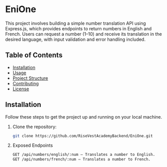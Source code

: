 # EniOne


This project involves building a simple number translation API using Express.js, which provides endpoints to return numbers in English and French. Users can request a number (1–10) and receive its translation in the desired language, with input validation and error handling included.

## Table of Contents

- [Installation](#installation)
- [Usage](#usage)
- [Project Structure](#project-structure)
- [Contributing](#contributing)
- [License](#license)

## Installation

Follow these steps to get the project up and running on your local machine.

1. Clone the repository:
   ```bash
   git clone https://github.com/RiseVestAcademyBackend/EniOne.git

2. Exposed Endpoints

    ```bash
    GET /api/numbers/english/:num — Translates a number to English.
    GET /api/numbers/french/:num — Translates a number to French.